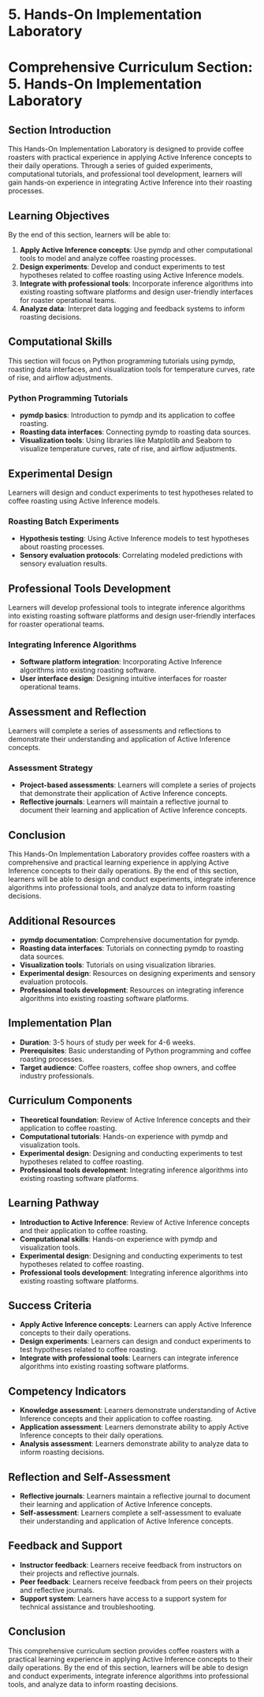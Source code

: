 # 5. Hands-On Implementation Laboratory

# Comprehensive Curriculum Section: 5. Hands-On Implementation Laboratory

## Section Introduction
This Hands-On Implementation Laboratory is designed to provide coffee roasters with practical experience in applying Active Inference concepts to their daily operations. Through a series of guided experiments, computational tutorials, and professional tool development, learners will gain hands-on experience in integrating Active Inference into their roasting processes.

## Learning Objectives
By the end of this section, learners will be able to:

1. **Apply Active Inference concepts**: Use pymdp and other computational tools to model and analyze coffee roasting processes.
2. **Design experiments**: Develop and conduct experiments to test hypotheses related to coffee roasting using Active Inference models.
3. **Integrate with professional tools**: Incorporate inference algorithms into existing roasting software platforms and design user-friendly interfaces for roaster operational teams.
4. **Analyze data**: Interpret data logging and feedback systems to inform roasting decisions.

## Computational Skills
This section will focus on Python programming tutorials using pymdp, roasting data interfaces, and visualization tools for temperature curves, rate of rise, and airflow adjustments.

### Python Programming Tutorials
- **pymdp basics**: Introduction to pymdp and its application to coffee roasting.
- **Roasting data interfaces**: Connecting pymdp to roasting data sources.
- **Visualization tools**: Using libraries like Matplotlib and Seaborn to visualize temperature curves, rate of rise, and airflow adjustments.

## Experimental Design
Learners will design and conduct experiments to test hypotheses related to coffee roasting using Active Inference models.

### Roasting Batch Experiments
- **Hypothesis testing**: Using Active Inference models to test hypotheses about roasting processes.
- **Sensory evaluation protocols**: Correlating modeled predictions with sensory evaluation results.

## Professional Tools Development
Learners will develop professional tools to integrate inference algorithms into existing roasting software platforms and design user-friendly interfaces for roaster operational teams.

### Integrating Inference Algorithms
- **Software platform integration**: Incorporating Active Inference algorithms into existing roasting software.
- **User interface design**: Designing intuitive interfaces for roaster operational teams.

## Assessment and Reflection
Learners will complete a series of assessments and reflections to demonstrate their understanding and application of Active Inference concepts.

### Assessment Strategy
- **Project-based assessments**: Learners will complete a series of projects that demonstrate their application of Active Inference concepts.
- **Reflective journals**: Learners will maintain a reflective journal to document their learning and application of Active Inference concepts.

## Conclusion
This Hands-On Implementation Laboratory provides coffee roasters with a comprehensive and practical learning experience in applying Active Inference concepts to their daily operations. By the end of this section, learners will be able to design and conduct experiments, integrate inference algorithms into professional tools, and analyze data to inform roasting decisions.

## Additional Resources
- **pymdp documentation**: Comprehensive documentation for pymdp.
- **Roasting data interfaces**: Tutorials on connecting pymdp to roasting data sources.
- **Visualization tools**: Tutorials on using visualization libraries.
- **Experimental design**: Resources on designing experiments and sensory evaluation protocols.
- **Professional tools development**: Resources on integrating inference algorithms into existing roasting software platforms.

## Implementation Plan
- **Duration**: 3-5 hours of study per week for 4-6 weeks.
- **Prerequisites**: Basic understanding of Python programming and coffee roasting processes.
- **Target audience**: Coffee roasters, coffee shop owners, and coffee industry professionals.

## Curriculum Components
- **Theoretical foundation**: Review of Active Inference concepts and their application to coffee roasting.
- **Computational tutorials**: Hands-on experience with pymdp and visualization tools.
- **Experimental design**: Designing and conducting experiments to test hypotheses related to coffee roasting.
- **Professional tools development**: Integrating inference algorithms into existing roasting software platforms.

## Learning Pathway
- **Introduction to Active Inference**: Review of Active Inference concepts and their application to coffee roasting.
- **Computational skills**: Hands-on experience with pymdp and visualization tools.
- **Experimental design**: Designing and conducting experiments to test hypotheses related to coffee roasting.
- **Professional tools development**: Integrating inference algorithms into existing roasting software platforms.

## Success Criteria
- **Apply Active Inference concepts**: Learners can apply Active Inference concepts to their daily operations.
- **Design experiments**: Learners can design and conduct experiments to test hypotheses related to coffee roasting.
- **Integrate with professional tools**: Learners can integrate inference algorithms into existing roasting software platforms.

## Competency Indicators
- **Knowledge assessment**: Learners demonstrate understanding of Active Inference concepts and their application to coffee roasting.
- **Application assessment**: Learners demonstrate ability to apply Active Inference concepts to their daily operations.
- **Analysis assessment**: Learners demonstrate ability to analyze data to inform roasting decisions.

## Reflection and Self-Assessment
- **Reflective journals**: Learners maintain a reflective journal to document their learning and application of Active Inference concepts.
- **Self-assessment**: Learners complete a self-assessment to evaluate their understanding and application of Active Inference concepts.

## Feedback and Support
- **Instructor feedback**: Learners receive feedback from instructors on their projects and reflective journals.
- **Peer feedback**: Learners receive feedback from peers on their projects and reflective journals.
- **Support system**: Learners have access to a support system for technical assistance and troubleshooting.

## Conclusion
This comprehensive curriculum section provides coffee roasters with a practical learning experience in applying Active Inference concepts to their daily operations. By the end of this section, learners will be able to design and conduct experiments, integrate inference algorithms into professional tools, and analyze data to inform roasting decisions.